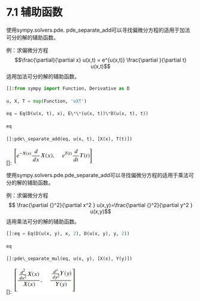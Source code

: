 <!--
 * @Author: Johannes Liu
 * @LastEditors: Johannes Liu
 * @email: iexkliu@gmail.com
 * @github: https://github.com/johannesliu
 * @Date: 2021-08-08 02:22:28
 * @LastEditTime: 2022-11-13 20:24:54
 * @motto: Still water run deep
 * @Description: Modify here please
 * @FilePath: \Learning_Advanced_Mathematics_with_Python\Chapter7\7.1-Auxillary_Function.md
-->
# 7.1 辅助函数

使用sympy.solvers.pde.
pde_separate_add可以寻找偏微分方程的适用于加法可分的解的辅助函数。

例：求偏微分方程$$\frac{\partial}{\partial x} u(x,t) = e^{u(x,t)} \frac{\partial }{\partial t} u(x,t)$$ 适用加法可分的解的辅助函数。

```python
[]:from sympy import Function, Derivative as D

u, X, T = map(Function, 'uXT')

eq = Eq(D(u(x, t), x), E\*\*(u(x, t))\*D(u(x, t), t))

eq

[]:pde\_separate_add(eq, u(x, t), [X(x), T(t)])
```

[]: ![](../media/da42117059c68f6a5e4907f4ba3cf4cd.png)

使用sympy.solvers.pde.pde_separate_add可以寻找偏微分方程的适用于乘法可分的解的辅助函数。

例：求偏微分方程$$ \frac{\partial {}^2}{\partial x^2 } u(x,y)=\frac{\partial {}^2}{\partial y^2 } u(x,y)$$适用乘法可分的解的辅助函数。

```python
[]:eq = Eq(D(u(x, y), x, 2), D(u(x, y), y, 2))

eq

[]:pde\_separate_mul(eq, u(x, y), [X(x), Y(y)])
```

[]: ![](../media/90c49e0d52e5fe4975344b3c193368ac.png)
